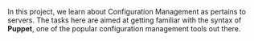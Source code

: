 In this project, we learn about Configuration Management as pertains to servers.
The tasks here are aimed at getting familiar with the syntax of <b>Puppet</b>, one of the popular configuration management tools out there.
